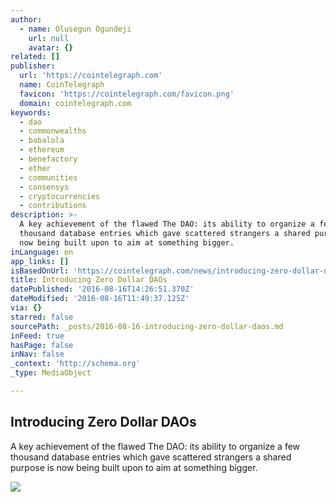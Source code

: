 ```yaml
---
author:
  - name: Olusegun Ogundeji
    url: null
    avatar: {}
related: []
publisher:
  url: 'https://cointelegraph.com'
  name: CoinTelegraph
  favicon: 'https://cointelegraph.com/favicon.png'
  domain: cointelegraph.com
keywords:
  - dao
  - commonwealths
  - babalola
  - ethereum
  - benefactory
  - ether
  - communities
  - consensys
  - cryptocurrencies
  - contributions
description: >-
  A key achievement of the flawed The DAO: its ability to organize a few
  thousand database entries which gave scattered strangers a shared purpose is
  now being built upon to aim at something bigger.
inLanguage: en
app_links: []
isBasedOnUrl: 'https://cointelegraph.com/news/introducing-zero-dollar-daos'
title: Introducing Zero Dollar DAOs
datePublished: '2016-08-16T14:26:51.370Z'
dateModified: '2016-08-16T11:49:37.125Z'
via: {}
starred: false
sourcePath: _posts/2016-08-16-introducing-zero-dollar-daos.md
inFeed: true
hasPage: false
inNav: false
_context: 'http://schema.org'
_type: MediaObject

---
```

<article style=""><h1>Introducing Zero Dollar DAOs</h1><p>A key achievement of the flawed The DAO: its ability to organize a few thousand database entries which gave scattered strangers a shared purpose is now being built upon to aim at something bigger.</p><img src="https://cointelegraph.com/images/725_Ly9jb2ludGVsZWdyYXBoLmNvbS9zdG9yYWdlL3VwbG9hZHMvdmlldy8zZTgzZjExYzU2ZDU1ZTFjNDk3NDg1ZWYxYzcyZDM0Ny5qcGc=.jpg" /></article>